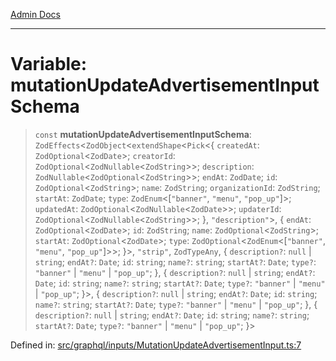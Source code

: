 [Admin Docs](/)

***

# Variable: mutationUpdateAdvertisementInputSchema

> `const` **mutationUpdateAdvertisementInputSchema**: `ZodEffects`\<`ZodObject`\<`extendShape`\<`Pick`\<\{ `createdAt`: `ZodOptional`\<`ZodDate`\>; `creatorId`: `ZodOptional`\<`ZodNullable`\<`ZodString`\>\>; `description`: `ZodNullable`\<`ZodOptional`\<`ZodString`\>\>; `endAt`: `ZodDate`; `id`: `ZodOptional`\<`ZodString`\>; `name`: `ZodString`; `organizationId`: `ZodString`; `startAt`: `ZodDate`; `type`: `ZodEnum`\<\[`"banner"`, `"menu"`, `"pop_up"`\]\>; `updatedAt`: `ZodOptional`\<`ZodNullable`\<`ZodDate`\>\>; `updaterId`: `ZodOptional`\<`ZodNullable`\<`ZodString`\>\>; \}, `"description"`\>, \{ `endAt`: `ZodOptional`\<`ZodDate`\>; `id`: `ZodString`; `name`: `ZodOptional`\<`ZodString`\>; `startAt`: `ZodOptional`\<`ZodDate`\>; `type`: `ZodOptional`\<`ZodEnum`\<\[`"banner"`, `"menu"`, `"pop_up"`\]\>\>; \}\>, `"strip"`, `ZodTypeAny`, \{ `description?`: `null` \| `string`; `endAt?`: `Date`; `id`: `string`; `name?`: `string`; `startAt?`: `Date`; `type?`: `"banner"` \| `"menu"` \| `"pop_up"`; \}, \{ `description?`: `null` \| `string`; `endAt?`: `Date`; `id`: `string`; `name?`: `string`; `startAt?`: `Date`; `type?`: `"banner"` \| `"menu"` \| `"pop_up"`; \}\>, \{ `description?`: `null` \| `string`; `endAt?`: `Date`; `id`: `string`; `name?`: `string`; `startAt?`: `Date`; `type?`: `"banner"` \| `"menu"` \| `"pop_up"`; \}, \{ `description?`: `null` \| `string`; `endAt?`: `Date`; `id`: `string`; `name?`: `string`; `startAt?`: `Date`; `type?`: `"banner"` \| `"menu"` \| `"pop_up"`; \}\>

Defined in: [src/graphql/inputs/MutationUpdateAdvertisementInput.ts:7](https://github.com/Sourya07/talawa-api/blob/cfbd515d04ffba748b09232a33807f1845dd1878/src/graphql/inputs/MutationUpdateAdvertisementInput.ts#L7)
